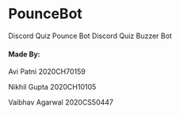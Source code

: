 # PounceBot
Discord Quiz Pounce Bot
Discord Quiz Buzzer Bot


#### Made By:

Avi Patni 2020CH70159

Nikhil Gupta 2020CH10105

Vaibhav Agarwal 2020CS50447
